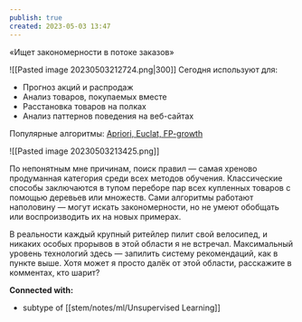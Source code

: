 ```yaml
---
publish: true
created: 2023-05-03 13:47
---
```


«Ищет закономерности в потоке заказов»

![[Pasted image 20230503212724.png|300]]
Сегодня используют для:
-   Прогноз акций и распродаж
-   Анализ товаров, покупаемых вместе
-   Расстановка товаров на полках
-   Анализ паттернов поведения на веб-сайтах

Популярные алгоритмы: 
[Apriori, Euclat, FP-growth](https://en.wikipedia.org/wiki/Association_rule_learning#Algorithms)

![[Pasted image 20230503213425.png]]

По непонятным мне причинам, поиск правил — самая хреново продуманная категория среди всех методов обучения. Классические способы заключаются в тупом переборе пар всех купленных товаров с помощью деревьев или множеств. Сами алгоритмы работают наполовину — могут искать закономерности, но не умеют обобщать или воспроизводить их на новых примерах.

В реальности каждый крупный ритейлер пилит свой велосипед, и никаких особых прорывов в этой области я не встречал. Максимальный уровень технологий здесь — запилить систему рекомендаций, как в пункте выше. Хотя может я просто далёк от этой области, расскажите в комментах, кто шарит?








**Connected with:**
- subtype of [[stem/notes/ml/Unsupervised Learning]]



